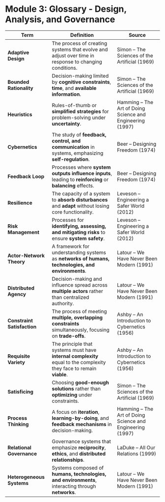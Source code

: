 # Module 3: Glossary - Design, Analysis, and Governance

| **Term**                   | **Definition**                                                                                     | **Source**                                               |
|----------------------------|----------------------------------------------------------------------------------------------------|----------------------------------------------------------|
| **Adaptive Design**        | The process of creating systems that evolve and adjust over time in response to changing conditions. | Simon – The Sciences of the Artificial (1969) |
| **Bounded Rationality**    | Decision-making limited by **cognitive constraints**, **time**, and **available information**.      | Simon – The Sciences of the Artificial (1969) |
| **Heuristics**             | Rules-of-thumb or **simplified strategies** for problem-solving under **uncertainty**.              | Hamming – The Art of Doing Science and Engineering (1997) |
| **Cybernetics**            | The study of **feedback, control, and communication** in systems, emphasizing **self-regulation**.   | Beer – Designing Freedom (1974) |
| **Feedback Loop**          | Processes where **system outputs influence inputs**, leading to **reinforcing** or **balancing** effects. | Beer – Designing Freedom (1974) |
| **Resilience**             | The capacity of a system to **absorb disturbances** and **adapt** without losing core functionality.  | Leveson – Engineering a Safer World (2012) |
| **Risk Management**        | Processes for **identifying, assessing, and mitigating risks** to ensure **system safety**.          | Leveson – Engineering a Safer World (2012) |
| **Actor-Network Theory**   | A framework for understanding systems as **networks of humans, technologies, and environments**.     | Latour – We Have Never Been Modern (1991) |
| **Distributed Agency**     | Decision-making and influence spread across **multiple actors** rather than centralized authority.  | Latour – We Have Never Been Modern (1991) |
| **Constraint Satisfaction**| The process of meeting **multiple, overlapping constraints** simultaneously, focusing on **trade-offs**. | Ashby – An Introduction to Cybernetics (1956) |
| **Requisite Variety**      | The principle that systems must have **internal complexity** equal to the complexity they face to remain **viable**. | Ashby – An Introduction to Cybernetics (1956) |
| **Satisficing**            | Choosing **good-enough solutions** rather than **optimizing** under constraints.                      | Simon – The Sciences of the Artificial (1969) |
| **Process Thinking**       | A focus on **iteration**, **learning-by-doing**, and **feedback mechanisms** in decision-making.      | Hamming – The Art of Doing Science and Engineering (1997) |
| **Relational Governance**  | Governance systems that emphasize **reciprocity**, **ethics**, and **distributed relationships**.     | LaDuke – All Our Relations (1999) |
| **Heterogeneous Systems**  | Systems composed of **humans, technologies, and environments**, interacting through **networks**.     | Latour – We Have Never Been Modern (1991) |
